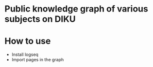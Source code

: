 # Public knowledge graph of various subjects on DIKU
# How to use
* Install logseq
* Import pages in the graph

